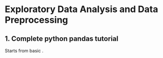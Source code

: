 # Exploratory Data Analysis and Data Preprocessing

## 1. Complete python pandas tutorial
Starts from basic .
